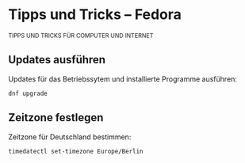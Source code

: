 # Tipps und Tricks&nbsp;– Fedora

<small>TIPPS UND TRICKS FÜR COMPUTER UND INTERNET</small>

## Updates ausführen

Updates für das Betriebssytem und installierte Programme ausführen:

``dnf upgrade``

## Zeitzone festlegen

Zeitzone für Deutschland bestimmen:

``timedatectl set-timezone Europe/Berlin``
